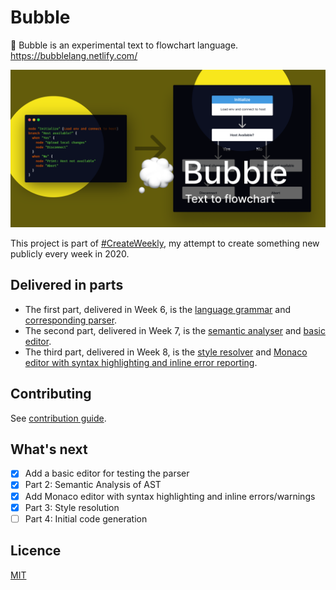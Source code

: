 # Bubble

💭 Bubble is an experimental text to flowchart language. <https://bubblelang.netlify.com/>

![Promotional image of Bubble](./promo-image.png)

This project is part of [#CreateWeekly](https://dev.to/josephuspaye/createweekly-create-something-new-publicly-every-week-in-2020-1nh9), my attempt to create something new publicly every week in 2020.

## Delivered in parts

- The first part, delivered in Week 6, is the [language grammar](lib/src/peg/bubble.pegjs) and [corresponding parser](lib/src/peg/generated-parser.js).
- The second part, delivered in Week 7, is the [semantic analyser](lib/src/analyser.ts) and [basic editor](https://github.com/JosephusPaye/bubble/blob/v0.1.0/editor/src/components/Editor.vue).
- The third part, delivered in Week 8, is the [style resolver](lib/src/style-resolver.ts) and [Monaco editor with syntax highlighting and inline error reporting](https://bubblelang.netlify.com/).

## Contributing

See [contribution guide](CONTRIBUTING.md).

## What's next

- [x] Add a basic editor for testing the parser
- [x] Part 2: Semantic Analysis of AST
- [x] Add Monaco editor with syntax highlighting and inline errors/warnings
- [x] Part 3: Style resolution
- [ ] Part 4: Initial code generation

## Licence

[MIT](LICENCE)
